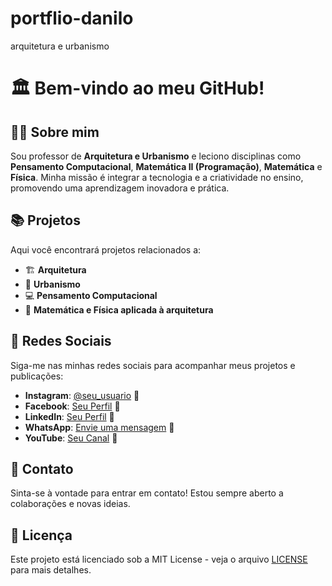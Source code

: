# portflio-danilo
arquitetura e urbanismo
# 🏛️ Bem-vindo ao meu GitHub!

## 👨‍🏫 Sobre mim

Sou professor de **Arquitetura e Urbanismo** e leciono disciplinas como **Pensamento Computacional**, **Matemática II (Programação)**, **Matemática** e **Física**. Minha missão é integrar a tecnologia e a criatividade no ensino, promovendo uma aprendizagem inovadora e prática.

## 📚 Projetos

Aqui você encontrará projetos relacionados a:

- 🏗️ **Arquitetura**
- 🌆 **Urbanismo**
- 💻 **Pensamento Computacional**
- 📐 **Matemática e Física aplicada à arquitetura**

## 📱 Redes Sociais

Siga-me nas minhas redes sociais para acompanhar meus projetos e publicações:

- **Instagram**: [@seu_usuario](https://www.instagram.com/seu_usuario) 📸
- **Facebook**: [Seu Perfil](https://www.facebook.com/seu_perfil) 📘
- **LinkedIn**: [Seu Perfil](https://www.linkedin.com/in/seu_perfil) 💼
- **WhatsApp**: [Envie uma mensagem](https://wa.me/seu_numero) 💬
- **YouTube**: [Seu Canal](https://www.youtube.com/seu_canal) 🎥

## 🤝 Contato

Sinta-se à vontade para entrar em contato! Estou sempre aberto a colaborações e novas ideias.

## 📄 Licença

Este projeto está licenciado sob a MIT License - veja o arquivo [LICENSE](LICENSE) para mais detalhes.
